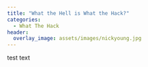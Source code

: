 ```yaml
---
title: "What the Hell is What the Hack?"
categories:
  - What The Hack
header:
  overlay_image: assets/images/nickyoung.jpg 
---
```


test text
